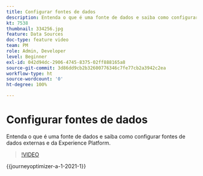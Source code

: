 ```yaml
---
title: Configurar fontes de dados
description: Entenda o que é uma fonte de dados e saiba como configurar fontes de dados externas e da Experience Platform.
kt: 7538
thumbnail: 334256.jpg
feature: Data Sources
doc-type: feature video
team: PM
role: Admin, Developer
level: Beginner
exl-id: 042d94dc-2906-4745-8375-02ff888165a8
source-git-commit: 3d86dd9cb2b32600776346c7fe77cb2a3942c2ea
workflow-type: ht
source-wordcount: '0'
ht-degree: 100%

---
```


# Configurar fontes de dados

Entenda o que é uma fonte de dados e saiba como configurar fontes de dados externas e da Experience Platform.

>[!VIDEO](https://video.tv.adobe.com/v/334256?quality=12&learn=on)

{{journeyoptimizer-a-1-2021-1}}
